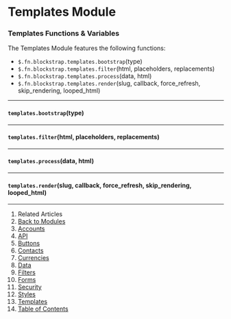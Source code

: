 Templates Module
================

### Templates Functions & Variables

The Templates Module features the following functions:

* `$.fn.blockstrap.templates.bootstrap`(type)
* `$.fn.blockstrap.templates.filter`(html, placeholders, replacements)
* `$.fn.blockstrap.templates.process`(data, html)
* `$.fn.blockstrap.templates.render`(slug, callback, force_refresh, skip_rendering, looped_html)

--------------------------------------------------------------------------------

#### `templates.bootstrap`(type)

--------------------------------------------------------------------------------

#### `templates.filter`(html, placeholders, replacements)

--------------------------------------------------------------------------------

#### `templates.process`(data, html)

--------------------------------------------------------------------------------

#### `templates.render`(slug, callback, force_refresh, skip_rendering, looped_html)

---

1. Related Articles
2. [Back to Modules](../../modules/)
3. [Accounts](../accounts/)
4. [API](../api/)
5. [Buttons](../buttons/)
6. [Contacts](../contacts/)
7. [Currencies](../currencies/)
8. [Data](../data/)
9. [Filters](../filters/)
10. [Forms](../forms/)
11. [Security](../security/)
12. [Styles](../styles/)
13. [Templates](../templates/)
14. [Table of Contents](../../../)
